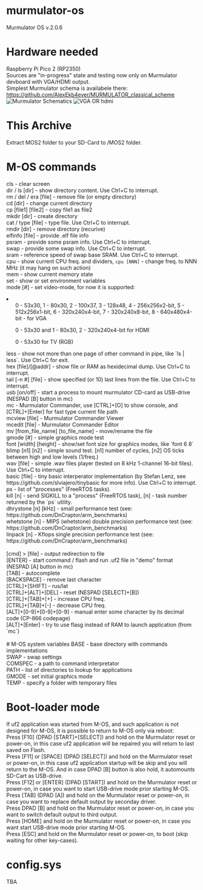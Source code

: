 # murmulator-os
Murmulator OS v.2.0.6<br/>

# Hardware needed
Raspberry Pi Pico 2 (RP2350)<br/>
Sources are "in-progress" state and testing now only on Murmulator devboard with VGA/HDMI output.<br/>
Simplest Murmulator schema is availabele there: https://github.com/AlexEkb4ever/MURMULATOR_classical_scheme<br/>
![Murmulator Schematics](https://github.com/javavi/pico-infonesPlus/blob/main/assets/Murmulator-1_BSchem.JPG)
![VGA OR hdmi](./assets/vga_hdmi.jpg)

# This Archive
Extract MOS2 folder to your SD-Card to /MOS2 folder.

# M-OS commands
cls - clear screen<br/>
dir / ls [dir] - show directory content. Use Ctrl+C to interrupt.<br/>
rm / del / era [file] - remove file (or empty directory)<br/>
cd [dir] - change current directory<br/>
cp [file1] [file2] - copy file1 as file2<br/>
mkdir [dir] - create directory<br/>
cat / type [file] - type file. Use Ctrl+C to interrupt.<br/>
rmdir [dir] - remove directory (recurive)<br/>
elfinfo [file] - provide .elf file info<br/>
psram - provide some psram info. Use Ctrl+C to interrupt.<br/>
swap - provide some swap info. Use Ctrl+C to interrupt.<br/>
sram - reference speed of swap base SRAM. Use Ctrl+C to interrupt.<br/>
cpu - show current CPU freq. and dividers, `cpu [NNN]` - change freq. to NNN MHz (it may hang on such action)<br/>
mem - show current memory state<br/>
set - show or set environment variables<br/>
mode [#] - set video-mode, for now it is supported:<br/>
<li>
 <ul>0 - 53x30, 1 - 80x30, 2 - 100x37, 3 - 128x48, 4 - 256x256x2-bit, 5 - 512x256x1-bit, 6 - 320x240x4-bit, 7 - 320x240x8-bit, 8 - 640x480x4-bit - for VGA</ul>
 <ul>0 - 53x30 and 1 - 80x30, 2 - 320x240x4-bit for HDMI</ul>
 <ul>0 - 53x30 for TV (RGB)</ul>
</li>
less - show not more than one page of other command in pipe, like `ls | less`. Use Ctrl+C for exit.<br/>
hex [file]/[@addr] - show file or RAM as hexidecimal dump. Use Ctrl+C to interrupt.<br/>
tail [-n #] [file] - show specified (or 10) last lines from the file. Use Ctrl+C to interrupt.<br/>
usb [on/off] - start a process to mount murmulator CD-card as USB-drive (NESPAD [B] button in mc)<br/>
mc - Murmulator Commander, use [CTRL]+[O] to show console, and [CTRL]+[Enter] for fast type current file path<br/>
mcview [file] - Murmulator Commander Viewer<br/>
mcedit [file] - Murmulator Commander Editor<br/>
mv [from_file_name] [to_file_name] - move/rename the file<br/>
gmode [#] - simple graphics mode test<br/>
font [width] [height] - show/set font size for graphics modes, like `font 6 8`<br/>
blimp [n1] [n2] - simple sound test. [n1] number of cycles, [n2] OS ticks between high and low levels (1/freq.)<br/>
wav [file] - simple .wav files player (tested on 8 kHz 1-channel 16-bit files). Use Ctrl+C to interrupt.<br/>
basic [file] - tiny basic interperator implementation (by Stefan Lenz, see https://github.com/slviajero/tinybasic for more info). Use Ctrl+C to interrupt.<br/>
ps - list of "processes" (FreeRTOS tasks).<br/>
kill [n] - send SIGKILL to a "process" (FreeRTOS task), [n] - task number returned by the `ps` utility.<br/>
dhrystone [n] [kHz] - small performance test (see: https://github.com/DnCraptor/arm_benchmarks)<br/>
whetstone [n] - MIPS (whetstone) double precision performance test (see: https://github.com/DnCraptor/arm_benchmarks)<br/>
linpack [n] - Kflops single precision performance test (see: https://github.com/DnCraptor/arm_benchmarks)<br/>
<br/>
[cmd] &gt; [file] - output redirection to file<br/>
[ENTER] - start command / flash and run .uf2 file in "demo" format (NESPAD [A] button in mc)<br/>
[TAB] - autocomplete<br/>
[BACKSPACE] - remove last character<br/>
[CTRL]+[SHIFT] - rus/lat<br/>
[CTRL]+[ALT]+[DEL] - reset (NESPAD [SELECT]+[B])<br/>
[CTRL]+[TAB]+[+] - increase CPU freq.</br>
[CTRL]+[TAB]+[-] - decrease CPU freq.</br>
[ALT]+[0-9]+[0-9]+[0-9] - manual enter some character by its decimal code (CP-866 codepage)<br/>
[ALT]+[Enter] - try to use flasg instead of RAM to launch application (from `mc`)<br/>
<br/>
# M-OS system variables
BASE - base directory with commands implementations<br/>
SWAP - swap settings<br/>
COMSPEC - a path to command interpretator<br/>
PATH - list of directories to lookup for applications<br/>
GMODE - set initial graphics mode<br/>
TEMP - specify a folder with temporary files<br/>

# Boot-loader mode
If uf2 application was started from M-OS, and such application is not designed for M-OS, it is possible to return to M-OS only via reboot:<br/>
Press [F10] (DPAD [START]+[SELECT]) and hold on the Murmulator reset or power-on, in this case uf2 application will be repaired you will return to last saved on Flash.<br/>
Press [F11] or [SPACE] (DPAD [SELECT]) and hold on the Murmulator reset or power-on, in this case uf2 application startup will be skip and you will return to the M-OS. And in case DPAD [B] button is also hold, it automounts SD-Cart as USB-drive.<br/>
Press [F12] or [ENTER] (DPAD [START]) and hold on the Murmulator reset or power-on, in case you want to start USB-drive mode prior starting M-OS.<br/>
Press [TAB] (DPAD [A]) and hold on the Murmulator reset or power-on, in case you want to replace default output by seconday driver.<br/>
Press DPAD [B] and hold on the Murmulator reset or power-on, in case you want to switch default output to third output.<br/>
Press [HOME] and hold on the Murmulator reset or power-on, in case you want  start USB-drive mode prior starting M-OS.<br/>
Press [ESC] and hold on the Murmulator reset or power-on, to boot (skip waiting for other key-cases).<br/>

# config.sys
TBA